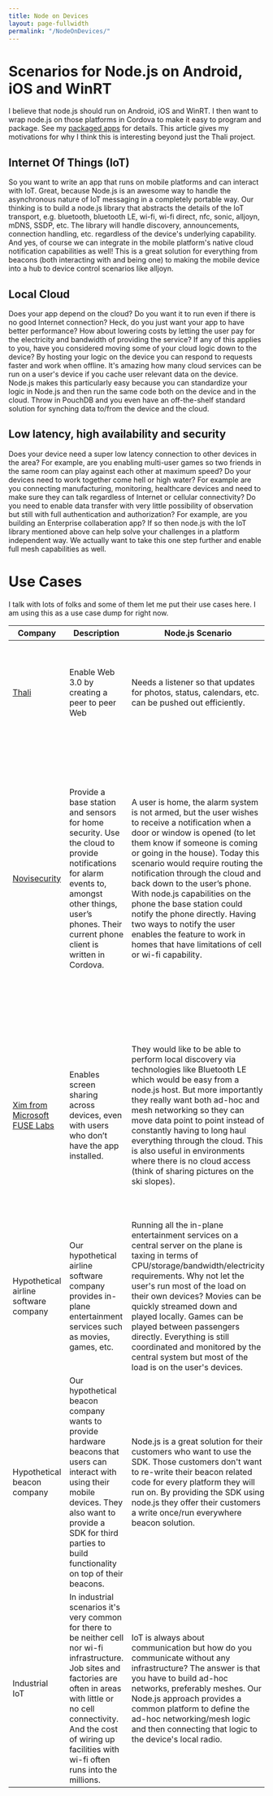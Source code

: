 ```yaml
---
title: Node on Devices
layout: page-fullwidth
permalink: "/NodeOnDevices/"
---
```


# Scenarios for Node.js on Android, iOS and WinRT
I believe that node.js should run on Android, iOS and WinRT. I then want to wrap node.js on those platforms in Cordova to make it easy to program and package. See my [packaged apps](http://www.goland.org/html6packagedapps/) for details. This article gives my motivations for why I think this is interesting beyond just the Thali project.

## Internet Of Things (IoT)
So you want to write an app that runs on mobile platforms and can interact with IoT. Great, because Node.js is an awesome way to handle the asynchronous nature of IoT messaging in a completely portable way. Our thinking is to build a node.js library that abstracts the details of the IoT transport, e.g. bluetooth, bluetooth LE, wi-fi, wi-fi direct, nfc, sonic, alljoyn, mDNS, SSDP, etc. The library will handle discovery, announcements, connection handling, etc. regardless of the device's underlying capability. And yes, of course we can integrate in the mobile platform's native cloud notification capabilities as well! This is a great solution for everything from beacons (both interacting with and being one) to making the mobile device into a hub to device control scenarios like alljoyn.

## Local Cloud
Does your app depend on the cloud? Do you want it to run even if there is no good Internet connection? Heck, do you just want your app to have better performance? How about lowering costs by letting the user pay for the electricity and bandwidth of providing the service? If any of this applies to you, have you considered moving some of your cloud logic down to the device? By hosting your logic on the device you can respond to requests faster and work when offline. It's amazing how many cloud services can be run on a user's device if you cache user relevant data on the device. Node.js makes this particularly easy because you can standardize your logic in Node.js and then run the same code both on the device and in the cloud. Throw in PouchDB and you even have an off-the-shelf standard solution for synching data to/from the device and the cloud.

## Low latency, high availability and security
Does your device need a super low latency connection to other devices in the area? For example, are you enabling multi-user games so two friends in the same room can play against each other at maximum speed? Do your devices need to work together come hell or high water? For example are you connecting manufacturing, monitoring, healthcare devices and need to make sure they can talk regardless of Internet or cellular connectivity? Do you need to enable data transfer with very little possibility of observation but still with full authentication and authorization? For example, are you building an Enterprise collaberation app? If so then node.js with the IoT library mentioned above can help solve your challenges in a platform independent way. We actually want to take this one step further and enable full mesh capabilities as well.

# Use Cases
I talk with lots of folks and some of them let me put their use cases here. I am using this as a use case dump for right now.

Company | Description | Node.js Scenario | Notes
--------|-------------|------------------|-------
[Thali](http://www.thaliproject.org) | Enable Web 3.0 by creating a peer to peer Web | Needs a listener so that updates for photos, status, calendars, etc. can be pushed out efficiently. | Although chat and a few other 'real time' features can be used on platforms without a service model, the service model is really key.
[Novisecurity](http://www.novisecurity.com/#home) | Provide a base station and sensors for home security. Use the cloud to provide notifications for alarm events to, amongst other things, user’s phones. Their current phone client is written in Cordova. | A user is home, the alarm system is not armed, but the user wishes to receive a notification when a door or window is opened (to let them know if someone is coming or going in the house). Today this scenario would require routing the notification through the cloud and back down to the user’s phone. With node.js capabilities on the phone the base station could notify the phone directly. Having two ways to notify the user enables the feature to work in homes that have limitations of cell or wi-fi capability. | The scenario is compelling but only if it works on both Android and iOS. The current limitations on iOS’s ability to run background services mean that the node.js listener couldn’t ‘always’ listen and so isn’t that interesting. The feature still has value and in a later stage of development may still be worth doing for Android only but the lack of iOS support does downgrade interest.
[Xim from Microsoft FUSE Labs](http://www.getxim.com/) | Enables screen sharing across devices, even with users who don’t have the app installed. | They would like to be able to perform local discovery via technologies like Bluetooth LE which would be easy from a node.js host. But more importantly they really want both ad-hoc and mesh networking so they can move data point to point instead of constantly having to long haul everything through the cloud. This is also useful in environments where there is no cloud access (think of sharing pictures on the ski slopes). | They aren’t happy that only Android has a good background model but they would use ad-hoc and mesh networking opportunistically. So if it works, great, they want to use it. If it won’t work (because say the iOS Xim app isn’t open) then they’ll try to fall back to the cloud.
Hypothetical airline software company | Our hypothetical airline software company provides in-plane entertainment services such as movies, games, etc. | Running all the in-plane entertainment services on a central server on the plane is taxing in terms of CPU/storage/bandwidth/electricity requirements. Why not let the user's run most of the load on their own devices? Movies can be quickly streamed down and played locally. Games can be played between passengers directly. Everything is still coordinated and monitored by the central system but most of the load is on the user's devices. | This scenario works great with the iOS and WinRT limitations since it only applies when those devices are active.
Hypothetical beacon company | Our hypothetical beacon company wants to provide hardware beacons that users can interact with using their mobile devices. They also want to provide a SDK for third parties to build functionality on top of their beacons. | Node.js is a great solution for their customers who want to use the SDK. Those customers don't want to re-write their beacon related code for every platform they will run on. By providing the SDK using node.js they offer their customers a write once/run everywhere beacon solution. | The WinRT and iOS limitations are not as big a deal for beacons if we can figure out how to activate node.js when we receive a bluetooth LE notification.
Industrial IoT | In industrial scenarios it's very common for there to be neither cell nor wi-fi infrastructure. Job sites and factories are often in areas with little or no cell connectivity. And the cost of wiring up facilities with wi-fi often runs into the millions. | IoT is always about communication but how do you communicate without any infrastructure? The answer is that you have to build ad-hoc networks, preferably meshes. Our Node.js approach provides a common platform to define the ad-hoc networking/mesh logic and then connecting that logic to the device's local radio. | We are finding the limitations around iOS and WinRT to be an issue here. We will need to find a way to allow our code to be 'woken up' when another device comes into the vicinity.
